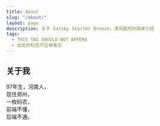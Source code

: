 ```yaml
---
title: About
slug: "/about/"
layout: page
description: 关于 Gatsby Starter Breeze，清风朗月的简单介绍
tags:
  - THIS TAG SHOULD NOT APPERA
  - 此处的标签不应被看见
---
```


## 关于我  

97年生，河南人，  
现住郑州，  
一枚码农，  
前端不懂，  
后端不通。


